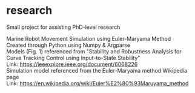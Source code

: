 # research
Small project for assisting PhD-level research

Marine Robot Movement Simulation using Euler-Maryama Method  
Created through Python using Numpy & Argparse  
Models (Fig. 1) referenced from "Stability and Robustness Analysis for Curve Tracking Control using Input-to-State Stability"  
Link: https://ieeexplore.ieee.org/document/6068226  
Simulation model referenced from the Euler-Maryama method Wikipedia page  
Link: https://en.wikipedia.org/wiki/Euler%E2%80%93Maruyama_method  
